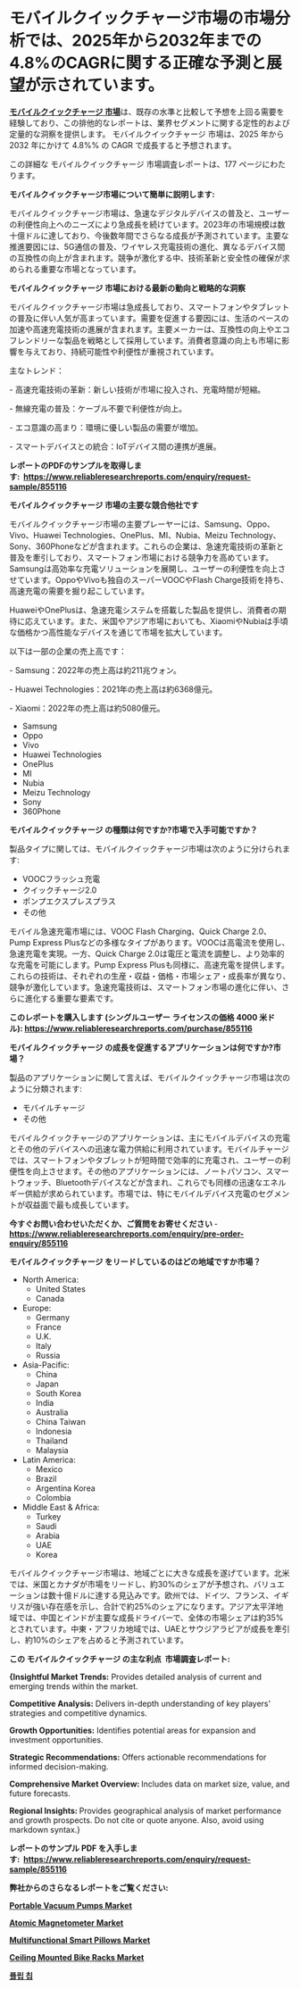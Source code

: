<p><h1>モバイルクイックチャージ市場の市場分析では、2025年から2032年までの4.8%のCAGRに関する正確な予測と展望が示されています。</h1></p><p data-sourcepos="1:1-1:157"><strong><a href="https://www.reliableresearchreports.com/mobile-quick-charge-r855116?utm_campaign=107&utm_medium=36&utm_source=Github&utm_content=ia&utm_term=17032025&utm_id=mobile-quick-charge">モバイルクイックチャージ 市場</a></strong>は、既存の水準と比較して予想を上回る需要を経験しており、この排他的なレポートは、業界セグメントに関する定性的および定量的な洞察を提供します。 モバイルクイックチャージ 市場は、2025 年から 2032 年にかけて 4.8%% の CAGR で成長すると予想されます。</p>
<p data-sourcepos="3:1-3:50">この詳細な モバイルクイックチャージ 市場調査レポートは、177 ページにわたります。</p>
<p><strong>モバイルクイックチャージ市場について簡単に説明します:</strong></p>
<p><p>モバイルクイックチャージ市場は、急速なデジタルデバイスの普及と、ユーザーの利便性向上へのニーズにより急成長を続けています。2023年の市場規模は数十億ドルに達しており、今後数年間でさらなる成長が予測されています。主要な推進要因には、5G通信の普及、ワイヤレス充電技術の進化、異なるデバイス間の互換性の向上が含まれます。競争が激化する中、技術革新と安全性の確保が求められる重要な市場となっています。</p></p>
<p><strong>モバイルクイックチャージ 市場における最新の動向と戦略的な洞察</strong></p>
<p><p>モバイルクイックチャージ市場は急成長しており、スマートフォンやタブレットの普及に伴い人気が高まっています。需要を促進する要因には、生活のペースの加速や高速充電技術の進展が含まれます。主要メーカーは、互換性の向上やエコフレンドリーな製品を戦略として採用しています。消費者意識の向上も市場に影響を与えており、持続可能性や利便性が重視されています。</p><p>主なトレンド：</p><p>- 高速充電技術の革新：新しい技術が市場に投入され、充電時間が短縮。</p><p>- 無線充電の普及：ケーブル不要で利便性が向上。</p><p>- エコ意識の高まり：環境に優しい製品の需要が増加。</p><p>- スマートデバイスとの統合：IoTデバイス間の連携が進展。</p></p>
<p><strong>レポートのPDFのサンプルを取得します</strong><strong>:&nbsp;&nbsp;<a href="https://www.reliableresearchreports.com/enquiry/request-sample/855116?utm_campaign=107&utm_medium=36&utm_source=Github&utm_content=ia&utm_term=17032025&utm_id=mobile-quick-charge">https://www.reliableresearchreports.com/enquiry/request-sample/855116</a></strong></p>
<p><strong>モバイルクイックチャージ 市場の主要な競合他社です</strong></p>
<p><p>モバイルクイックチャージ市場の主要プレーヤーには、Samsung、Oppo、Vivo、Huawei Technologies、OnePlus、MI、Nubia、Meizu Technology、Sony、360Phoneなどが含まれます。これらの企業は、急速充電技術の革新と普及を牽引しており、スマートフォン市場における競争力を高めています。Samsungは高効率な充電ソリューションを展開し、ユーザーの利便性を向上させています。OppoやVivoも独自のスーパーVOOCやFlash Charge技術を持ち、高速充電の需要を掘り起こしています。</p><p>HuaweiやOnePlusは、急速充電システムを搭載した製品を提供し、消費者の期待に応えています。また、米国やアジア市場においても、XiaomiやNubiaは手頃な価格かつ高性能なデバイスを通じて市場を拡大しています。</p><p>以下は一部の企業の売上高です：</p><p>- Samsung：2022年の売上高は約211兆ウォン。</p><p>- Huawei Technologies：2021年の売上高は約6368億元。</p><p>- Xiaomi：2022年の売上高は約5080億元。</p></p>
<p><ul><li>Samsung</li><li>Oppo</li><li>Vivo</li><li>Huawei Technologies</li><li>OnePlus</li><li>MI</li><li>Nubia</li><li>Meizu Technology</li><li>Sony</li><li>360Phone</li></ul></p>
<p><strong>モバイルクイックチャージ の種類は何ですか?市場で入手可能ですか？</strong></p>
<p>製品タイプに関しては、モバイルクイックチャージ市場は次のように分けられます:</p>
<p><ul><li>VOOCフラッシュ充電</li><li>クイックチャージ2.0</li><li>ポンプエクスプレスプラス</li><li>その他</li></ul></p>
<p><p>モバイル急速充電市場には、VOOC Flash Charging、Quick Charge 2.0、Pump Express Plusなどの多様なタイプがあります。VOOCは高電流を使用し、急速充電を実現。一方、Quick Charge 2.0は電圧と電流を調整し、より効率的な充電を可能にします。Pump Express Plusも同様に、高速充電を提供します。これらの技術は、それぞれの生産・収益・価格・市場シェア・成長率が異なり、競争が激化しています。急速充電技術は、スマートフォン市場の進化に伴い、さらに進化する重要な要素です。</p></p>
<p><strong>このレポートを購入します (シングルユーザー ライセンスの価格 4000 米ドル):&nbsp;<a href="https://www.reliableresearchreports.com/purchase/855116?utm_campaign=107&utm_medium=36&utm_source=Github&utm_content=ia&utm_term=17032025&utm_id=mobile-quick-charge">https://www.reliableresearchreports.com/purchase/855116</a></strong></p>
<p><strong>モバイルクイックチャージ の成長を促進するアプリケーションは何ですか?市場？</strong></p>
<p>製品のアプリケーションに関して言えば、モバイルクイックチャージ市場は次のように分類されます:</p>
<p><ul><li>モバイルチャージ</li><li>その他</li></ul></p>
<p><p>モバイルクイックチャージのアプリケーションは、主にモバイルデバイスの充電とその他のデバイスへの迅速な電力供給に利用されています。モバイルチャージでは、スマートフォンやタブレットが短時間で効率的に充電され、ユーザーの利便性を向上させます。その他のアプリケーションには、ノートパソコン、スマートウォッチ、Bluetoothデバイスなどが含まれ、これらでも同様の迅速なエネルギー供給が求められています。市場では、特にモバイルデバイス充電のセグメントが収益面で最も成長しています。</p></p>
<p><strong>今すぐお問い合わせいただくか、ご質問をお寄せください</strong><strong>&nbsp;</strong>-<strong><a href="https://www.reliableresearchreports.com/enquiry/pre-order-enquiry/855116?utm_campaign=107&utm_medium=36&utm_source=Github&utm_content=ia&utm_term=17032025&utm_id=mobile-quick-charge">https://www.reliableresearchreports.com/enquiry/pre-order-enquiry/855116</a></strong></p>
<p><strong>モバイルクイックチャージ をリードしているのはどの地域ですか市場？</strong></p>
<p><ul>
    <li>
        North America:
        <ul>
            <li>United States</li>
            <li>Canada</li>
        </ul>
    </li>
    <li>
        Europe:
        <ul>
            <li>Germany</li>
            <li>France</li>
            <li>U.K.</li>
            <li>Italy</li>
            <li>Russia</li>
        </ul>
    </li>
    <li>
        Asia-Pacific:
        <ul>
            <li>China</li>
            <li>Japan</li>
            <li>South Korea</li>
            <li>India</li>
            <li>Australia</li>
            <li>China Taiwan</li>
            <li>Indonesia</li>
            <li>Thailand</li>
            <li>Malaysia</li>
        </ul>
    </li>
    <li>
        Latin America:
        <ul>
            <li>Mexico</li>
            <li>Brazil</li>
            <li>Argentina Korea</li>
            <li>Colombia</li>
        </ul>
    </li>
    <li>
        Middle East & Africa:
        <ul>
            <li>Turkey</li>
            <li>Saudi</li>
            <li>Arabia</li>
            <li>UAE</li>
            <li>Korea</li>
        </ul>
    </li>
    </ul></p>
<p><p>モバイルクイックチャージ市場は、地域ごとに大きな成長を遂げています。北米では、米国とカナダが市場をリードし、約30%のシェアが予想され、バリュエーションは数十億ドルに達する見込みです。欧州では、ドイツ、フランス、イギリスが強い存在感を示し、合計で約25%のシェアになります。アジア太平洋地域では、中国とインドが主要な成長ドライバーで、全体の市場シェアは約35%とされています。中東・アフリカ地域では、UAEとサウジアラビアが成長を牽引し、約10%のシェアを占めると予測されています。</p></p>
<p><strong>この モバイルクイックチャージ の主な利点&nbsp; 市場調査レポート:</strong></p>
<p><strong>{Insightful Market Trends:</strong> Provides detailed analysis of current and emerging trends within the market.</p>
<p><strong>Competitive Analysis:</strong> Delivers in-depth understanding of key players' strategies and competitive dynamics.</p>
<p><strong>Growth Opportunities:</strong> Identifies potential areas for expansion and investment opportunities.</p>
<p><strong>Strategic Recommendations:</strong> Offers actionable recommendations for informed decision-making.</p>
<p><strong>Comprehensive Market Overview: </strong>Includes data on market size, value, and future forecasts.</p>
<p><strong>Regional Insights: </strong>Provides geographical analysis of market performance and growth prospects. Do not cite or quote anyone. Also, avoid using markdown syntax.}</p>
<p><strong>レポートのサンプル PDF を入手します:&nbsp;</strong><strong>&nbsp;<a href="https://www.reliableresearchreports.com/enquiry/request-sample/855116?utm_campaign=107&utm_medium=36&utm_source=Github&utm_content=ia&utm_term=17032025&utm_id=mobile-quick-charge">https://www.reliableresearchreports.com/enquiry/request-sample/855116</a></strong></p>
<p></p>
<p></p>
<p></p>
<p></p>
<p><strong>弊社からのさらなるレポートをご覧ください:</strong></p>
<p><strong><p><a href="https://www.linkedin.com/pulse/growth-projections-portable-vacuum-pumps-market-in-depth-size-zn9ff?utm_campaign=107&utm_medium=36&utm_source=Github&utm_content=ia&utm_term=17032025&utm_id=mobile-quick-charge">Portable Vacuum Pumps Market</a></p><p><a href="https://www.linkedin.com/pulse/atomic-magnetometer-industry-research-report-global-analysis-jnbtf?utm_campaign=107&utm_medium=36&utm_source=Github&utm_content=ia&utm_term=17032025&utm_id=mobile-quick-charge">Atomic Magnetometer Market</a></p><p><a href="https://github.com/kmettjanksj7/Market-Research-Report-List-1/blob/main/multifunctional-smart-pillows-market.md?utm_campaign=107&utm_medium=36&utm_source=Github&utm_content=ia&utm_term=17032025&utm_id=mobile-quick-charge">Multifunctional Smart Pillows Market</a></p><p><a href="https://github.com/cachuhashieb/Market-Research-Report-List-1/blob/main/ceiling-mounted-bike-racks-market.md?utm_campaign=107&utm_medium=36&utm_source=Github&utm_content=ia&utm_term=17032025&utm_id=mobile-quick-charge">Ceiling Mounted Bike Racks Market</a></p><p><a href="https://github.com/laholand/Market-Research-Report-List-7/blob/main/725080246854.md?utm_campaign=107&utm_medium=36&utm_source=Github&utm_content=ia&utm_term=17032025&utm_id=mobile-quick-charge">플립 칩</a></p></strong></p>